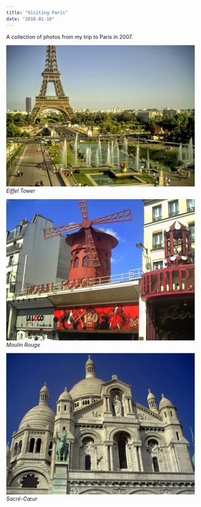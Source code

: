 ```yaml
---
title: "Visiting Paris"
date: "2018-01-10"
---
```


A collection of photos from my trip to Paris in 2007.

![Eiffel Tower](1.jpeg)
_Eiffel Tower_

![Moulin Rouge](2.jpeg)
_Moulin Rouge_

![Sacré-Cœur](3.jpeg)
_Sacré-Cœur_
